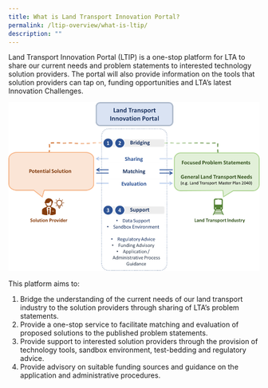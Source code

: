 ```yaml
---
title: What is Land Transport Innovation Portal?
permalink: /ltip-overview/what-is-ltip/
description: ""
---
```

Land Transport Innovation Portal (LTIP) is a one-stop platform for LTA to share our current needs and problem statements to interested technology solution providers. The portal will also provide information on the tools that solution providers can tap on, funding opportunities and LTA’s latest Innovation Challenges.

![](/images/LTIP%20overview.png)

This platform aims to:

1. Bridge the understanding of the current needs of our land transport industry to the solution providers through sharing of LTA’s problem statements.
2. Provide a one-stop service to facilitate matching and evaluation of proposed solutions to the published problem statements.
3. Provide support to interested solution providers through the provision of technology tools, sandbox environment, test-bedding and regulatory advice.
4. Provide advisory on suitable funding sources and guidance on the application and administrative procedures.